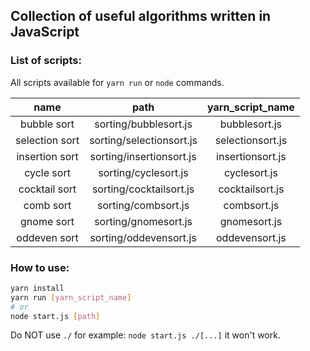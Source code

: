 ## Collection of useful algorithms written in JavaScript

### List of scripts:

All scripts available for `yarn run` or `node` commands.

| name           | path                     | yarn_script_name |
|:--------------:|:------------------------:|:----------------:|
| bubble sort    | sorting/bubblesort.js    | bubblesort.js    |
| selection sort | sorting/selectionsort.js | selectionsort.js |
| insertion sort | sorting/insertionsort.js | insertionsort.js |
| cycle sort     | sorting/cyclesort.js     | cyclesort.js     |
| cocktail sort  | sorting/cocktailsort.js  | cocktailsort.js  |
| comb sort      | sorting/combsort.js      | combsort.js      |
| gnome sort     | sorting/gnomesort.js     | gnomesort.js     |
| oddeven sort   | sorting/oddevensort.js   | oddevensort.js   |

### How to use:
```bash
yarn install
yarn run [yarn_script_name]
# or
node start.js [path]
```

Do NOT use `./` for example: `node start.js ./[...]` it won't work.